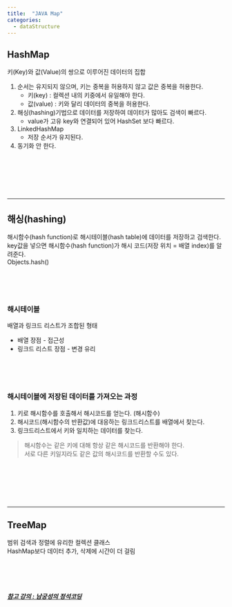 ```yaml
---
title:  "JAVA Map"
categories:
  - dataStructure
---
```


## HashMap
키(Key)와 값(Value)의 쌍으로 이루어진 데이터의 집합  
1. 순서는 유지되지 않으며, 키는 중복을 허용하지 않고 값은 중복을 허용한다. 
   - 키(key) : 컬렉션 내의 키중에서 유일해야 한다.
   - 값(value) : 키와 달리 데이터의 중복을 허용한다. 
3. 해싱(hashing)기법으로 데이터를 저장하여 데이터가 많아도 검색이 빠르다.
   - value가 고유 key와 연결되어 있어 HashSet 보다 빠르다.
4. LinkedHashMap
   - 저장 순서가 유지된다.
5. 동기화 안 한다.  

<br/>
<br/>
<br/>
<br/>
<br/>

---

## 해싱(hashing)
해시함수(hash function)로 해시테이블(hash table)에 데이터를 저장하고 검색한다.  
key값을 넣으면 해시함수(hash function)가 해시 코드(저장 위치 = 배열 index)를 알려준다.  
Objects.hash()

<br/>
<br/>
<br/>

### 해시테이블
배열과 링크드 리스트가 조합된 형태
 * 배열 장점 - 접근성
 * 링크드 리스트 장점 - 변경 유리

<br/>
<br/>
<br/>

### 해시테이블에 저장된 데이터를 가져오는 과정
1. 키로 해시함수를 호출해서 해시코드를 얻는다. (해시함수)
2. 해시코드(해시함수의 반환값)에 대응하는 링크드리스트를 배열에서 찾는다.
3. 링크드리스트에서 키와 일치하는 데이터를 찾는다.
  > 해시함수는 같은 키에 대해 항상 같은 해시코드를 반환해야 한다.  
    서로 다른 키일지라도 같은 값의 해시코드를 반환할 수도 있다.  

<br/>
<br/>
<br/>
<br/>
<br/>

---

## TreeMap
범위 검색과 정렬에 유리한 컬렉션 클래스  
HashMap보다 데이터 추가, 삭제에 시간이 더 걸림



<br/>
<br/>
<br/>

##### [참고 강의 : 남궁성의 정석코딩](https://www.youtube.com/watch?v=oLH9Y8tD9Kw&list=PLW2UjW795-f6xWA2_MUhEVgPauhGl3xIp&index=132)